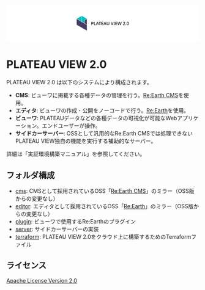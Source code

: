 ![PLATEAU VIEW 2.0](docs/logo.png)

# PLATEAU VIEW 2.0

PLATEAU VIEW 2.0 は以下のシステムにより構成されます。

- **CMS**: ビューワに掲載する各種データの管理を行う。[Re:Earth CMS](https://github.com/reearth/reearth-cms)を使用。
- **エディタ**: ビューワの作成・公開をノーコードで行う。[Re:Earth](https://github.com/reearth/reearth)を使用。
- **ビューワ**: PLATEAUデータなどの各種データの可視化が可能なWebアプリケーション。エンドユーザーが操作。
- **サイドカーサーバー**: OSSとして汎用的なRe:Earth CMSでは処理できないPLATEAU VIEW独自の機能を実行する補助的なサーバー。

詳細は「実証環境構築マニュアル」を参照してください。

## フォルダ構成

- [cms](cms): CMSとして採用されているOSS「[Re:Earth CMS](https://github.com/reearth/reearth-cms)」のミラー（OSS版からの変更なし）
- [editor](editor): エディタとして採用されているOSS「[Re:Earth](https://github.com/reearth/reearth)」のミラー（OSS版からの変更なし）
- [plugin](plugin): ビューワで使用するRe:Earthのプラグイン
- [server](server): サイドカーサーバーの実装
- [terraform](terraform): PLATEAU VIEW 2.0をクラウド上に構築するためのTerraformファイル

## ライセンス

[Apache License Version 2.0](LICENSE)
